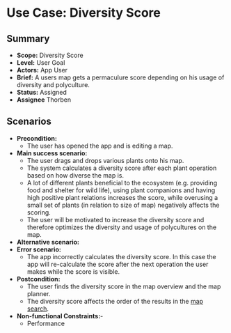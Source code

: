 # Use Case: Diversity Score

## Summary

- **Scope:** Diversity Score
- **Level:** User Goal
- **Actors:** App User
- **Brief:** A users map gets a permaculure score depending on his usage of diversity and polyculture.
- **Status:** Assigned
- **Assignee** Thorben

## Scenarios

- **Precondition:**
  - The user has opened the app and is editing a map.
- **Main success scenario:**
  - The user drags and drops various plants onto his map.
  - The system calculates a diversity score after each plant operation based on how diverse the map is.
  - A lot of different plants beneficial to the ecosystem (e.g. providing food and shelter for wild life), using plant companions and having high positive plant relations increases the score, 
    while overusing a small set of plants (in relation to size of map) negatively affects the scoring.
  - The user will be motivated to increase the diversity score and therefore optimizes the diversity and usage of polycultures on the map.
- **Alternative scenario:**
- **Error scenario:**
  - The app incorrectly calculates the diversity score.
    In this case the app will re-calculate the score after the next operation the user makes while the score is visible.
- **Postcondition:**
  - The user finds the diversity score in the map overview and the map planner.
  - The diversity score affects the order of the results in the [map search](map_search.md).
- **Non-functional Constraints:**-
  - Performance
